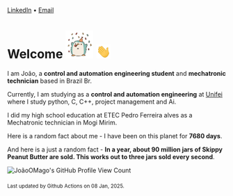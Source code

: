 [LinkedIn](https://www.linkedin.com/in/joão-pedro-gozzoli-b95641301/) &bull;
[Email](joaopedrogozzoli@gmail.com)

# Welcome <img src="happy.gif" height="64px" /> <img src="wave.gif" height="32px" />

I am João, a  **control and automation engineering student** and **mechatronic technician** based in Brazil Br.

Currently, I am studying as a **control and automation engineering** at [Unifei](https://unifei.edu.br) where I study python, C, C++, project management and Ai.

I did my high school education at ETEC Pedro Ferreira alves as a Mechatronic technician in Mogi Mirim.

Here is a random fact about me - I have been on this planet for **7680 days**.

And here is a just a random fact -  **In a year, about 90 million jars of Skippy Peanut Butter are sold. This works out to three jars sold every second**.

![JoãoOMago's GitHub Profile View Count](https://komarev.com/ghpvc/?username=JoaoOMago)

<sub>Last updated by Github Actions on 08 Jan, 2025.</sub>
